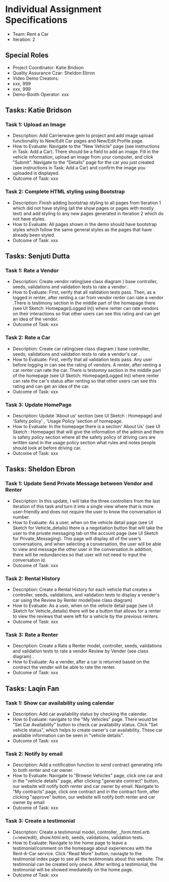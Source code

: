 # Individual Assignment Specifications

- Team: Rent a Car
- Iteration: 2

## Special Roles

- Project Coordinator: Katie Bridson
- Quality Assurance Czar: Sheldon Ebron
- Video Demo Creators:
- xxx, 999
- xxx, 999 
- Demo-Booth Operator: xxx

## Tasks: Katie Bridson
### Task 1: Upload an Image
- Description: Add Carrierwave gem to project and add image upload functionality to New/Edit Car pages and New/Edit Profile page. 
- How to Evaluate: Navigate to the "New Vehicle" page (see instructions in Task: Add a Car). There should be a field to add an image. Fill in the vehicle information, upload an image from your computer, and click "Submit". Navigate to the "Details" page for the car you just created (see instructions in Task: Add a Car) and confirm the image you uploaded is displayed.
- Outcome of Task: xxx

### Task 2: Complete HTML styling using Bootstrap
- Description: Finish adding bootstrap styling to all pages from Iteration 1 which did not have styling (all the show pages or pages with mostly text) and add styling to any new pages generated in Iteration 2 which do not have styles. 
- How to Evaluate: All pages shown in the demo should have bootstrap styles which follow the same general styles as the pages that have already been styled.
- Outcome of Task: xxx

## Tasks:  Senjuti Dutta
### Task 1: Rate a Vendor
- Description: Create vendor rating(see class diagram ) base controller, seeds, validations and validation tests to rate a vendor .
- How to Evaluate: First, verify that all validation tests pass. Then, as a logged in renter, after renting a car from vendor renter can rate a vendor .There is testimony section in the middle part of the homepage there  (see UI Sketch: Homepage(Logged In)) where  renter can rate vendors on their interactions so that other users  can see this rating and can get an idea of the  vendor.
- Outcome of Task: xxx

### Task 2: Rate a Car
- Description: Create car rating(see class diagram ) base controller, seeds, validations and validation tests to rate a  vendor's car .
- How to Evaluate: First, verify that all validation tests pass. Any user before logging in can see the rating of vendors. A renter, after renting a car renter can rate the car. There is testomny section in  the middle part of the homepage  (see UI Sketch: Homepage(Logged In)) where renter can rate the car's status after renting  so that other users  can see this rating and can get an idea of the car.
- Outcome of Task: xxx

### Task 3: Update HomePage
- Description: Update 'About us' section (see UI Sketch : Homepage) and 'Safety policy' , 'Usage Policy 'section of homepage.
- How to Evaluate: In the homepage there is a section' About Us' (see UI Sketch : Homepage) that will give the information of the admin and there is safety policy section where all the safety policy of driving cars are written  sand in the usage policy section what rules and notes people should look at before driving car.
- Outcome of Task: xxx


## Tasks: Sheldon Ebron
### Task 1: Update Send Private Message between Vendor and Renter
- Description: In this update,  I will take the three controllers from the last iteration of this task and turn it into a single view where that is more user-friendly and does not require the user to know the conversation id number.  
- How to Evaluate: As a user, when on the vehicle detail page (see UI Sketch for Vehicle_details) there is a negotiation button that will take the user to the private messaging tab on the account page (see UI Sketch for  Private_Messaging). This page will display all of the user’s conversations, and when selecting a conversation, the user will be able to view and message the other user in the conversation.In addition, there will be redundancies so that user will not need to input the conversation id. 
- Outcome of Task: xxx

### Task 2: Rental History
- Description: Create a Rental History for each vehicle that creates a controller, seeds, validations, and validation tests to display a vender's car using the Review by Renter model(see class diagram) 
- How to Evaluate: As a user, when on the vehicle detail page (see UI Sketch for Vehicle_details) there will be a button that allows for a renter to view the reviews that were left for a vehicle by the previous renters. 
- Outcome of Task: xxx

### Task 3: Rate a Renter
- Description: Create a Rate a Renter model, controller, seeds, validations and validation tests to rate a vendor Review by Vender (see class diagram)  .
- How to Evaluate: As a vender, after a car is returned based on the contract the vender will be able to rate the renter.
- Outcome of Task: xxx

## Tasks: Laqin Fan
### Task 1: Show car availability using calendar
- Description: Add car availability status by checking the calendar. 
- How to Evaluate: navigate to the "My Vehicles" page. There would be "Set Car Availability" button to check car availability status. Click "Set vehicle status", which helps to create owner's car availability. These car available information can be seen in "vehicle details". 
- Outcome of Task: xxx


### Task 2: Notify by email
- Description: Add a notification function to send contract generating info to both renter and car owner. 
- How to Evaluate: Navigate to "Browse Vehicles" page, click one car and in the "vehicle details" page, after clicking "generate contract" button, our website will notify both renter and car owner by email. Navigate to "My contracts" page, click one contract and in the contract form, after clicking "approve" button, our website will notify both renter and car owner by email
- Outcome of Task: xxx


### Task 3: Create a testimonial
- Description:  Create a testimonial model, controller, _form.html.erb (+new/edit), show.html.erb, seeds, validations, validation tests. 
- How to Evaluate: Navigate to the home page to leave a testimonial/comment on the homepage about experiences with the Rent-A-Car service. Click "Read More" button, naviagte to the testimonial index page to see all the testimonials about this website. The testimonial can be created only onece. After writing a testimonial, the testimonial will be showed imediatedly on the home page. 
- Outcome of Task: xxx 



